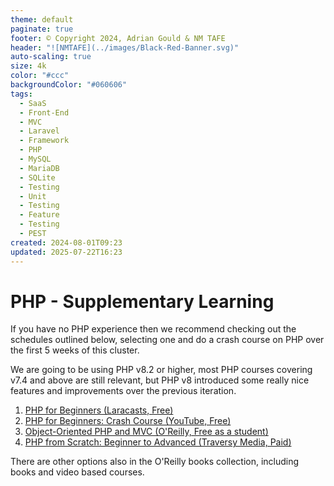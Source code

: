 ```yaml
---
theme: default
paginate: true
footer: © Copyright 2024, Adrian Gould & NM TAFE
header: "![NMTAFE](../images/Black-Red-Banner.svg)"
auto-scaling: true
size: 4k
color: "#ccc"
backgroundColor: "#060606"
tags:
  - SaaS
  - Front-End
  - MVC
  - Laravel
  - Framework
  - PHP
  - MySQL
  - MariaDB
  - SQLite
  - Testing
  - Unit
  - Testing
  - Feature
  - Testing
  - PEST
created: 2024-08-01T09:23
updated: 2025-07-22T16:23
---
```


# PHP - Supplementary Learning

If you have no PHP experience then we recommend checking out the schedules outlined below, selecting one and do a crash course on PHP over the first 5 weeks of this cluster.

We are going to be using PHP v8.2 or higher, most PHP courses covering v7.4 and above are still relevant, but PHP v8 introduced some really nice features and improvements over the previous iteration.

1. [PHP for Beginners (Laracasts, Free)](session-01/S01-PHP-for-Beginners-Laracasts.md)
2. [PHP for Beginners: Crash Course (YouTube, Free)](S01-PHP-for-Beginners-Crash-Course-YouTube.md)
3. [Object-Oriented PHP and MVC (O'Reilly, Free as a student)](./S01-Object-Oriented-PHP-and-MVC-OReilly.md)
4. [PHP from Scratch: Beginner to Advanced (Traversy Media, Paid)](session-01/S01-PHP-from-Scratch-Beginner-to-Advanced.md)

There are other options also in the O'Reilly books collection, including books and video based courses.
